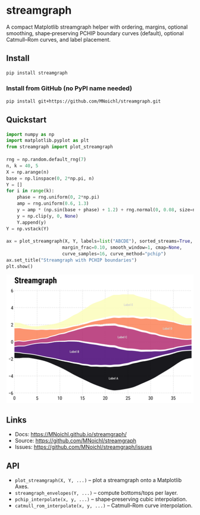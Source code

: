 # streamgraph

A compact Matplotlib streamgraph helper with ordering, margins, optional smoothing, shape‑preserving PCHIP boundary curves (default), optional Catmull–Rom curves, and label placement.

## Install

```bash
pip install streamgraph
```

### Install from GitHub (no PyPI name needed)

```bash
pip install git+https://github.com/MNoichl/streamgraph.git
```

## Quickstart

```python
import numpy as np
import matplotlib.pyplot as plt
from streamgraph import plot_streamgraph

rng = np.random.default_rng(7)
n, k = 40, 5
X = np.arange(n)
base = np.linspace(0, 2*np.pi, n)
Y = []
for i in range(k):
    phase = rng.uniform(0, 2*np.pi)
    amp = rng.uniform(0.6, 1.3)
    y = amp * (np.sin(base + phase) + 1.2) + rng.normal(0, 0.08, size=n) + 0.15
    y = np.clip(y, 0, None)
    Y.append(y)
Y = np.vstack(Y)

ax = plot_streamgraph(X, Y, labels=list("ABCDE"), sorted_streams=True,
                     margin_frac=0.10, smooth_window=1, cmap=None,
                     curve_samples=16, curve_method="pchip")
ax.set_title("Streamgraph with PCHIP boundaries")
plt.show()
```

![Example streamgraph](images/streamgraph_base.png)

## Links

- Docs: https://MNoichl.github.io/streamgraph/
- Source: https://github.com/MNoichl/streamgraph
- Issues: https://github.com/MNoichl/streamgraph/issues

## API

- `plot_streamgraph(X, Y, ...)` – plot a streamgraph onto a Matplotlib Axes.
- `streamgraph_envelopes(Y, ...)` – compute bottoms/tops per layer.
- `pchip_interpolate(x, y, ...)` – shape‑preserving cubic interpolation.
- `catmull_rom_interpolate(x, y, ...)` – Catmull–Rom curve interpolation.



